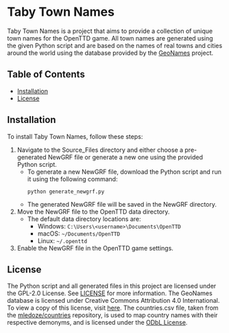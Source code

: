 # Taby Town Names

Taby Town Names is a project that aims to provide a collection of unique town names for the OpenTTD game. All town names are generated using the given Python script and are based on the names of real towns and cities around the world using the database provided by the [GeoNames](http://www.geonames.org/) project.

## Table of Contents

- [Installation](#installation)
- [License](#license)

## Installation

To install Taby Town Names, follow these steps:

1. Navigate to the Source_Files directory and either choose a pre-generated NewGRF file or generate a new one using the provided Python script.
   - To generate a new NewGRF file, download the Python script and run it using the following command:
     ```
     python generate_newgrf.py
     ```
   - The generated NewGRF file will be saved in the NewGRF directory.
3. Move the NewGRF file to the OpenTTD data directory.
   - The default data directory locations are:
     - Windows: `C:\Users\<username>\Documents\OpenTTD`
     - macOS: `~/Documents/OpenTTD`
     - Linux: `~/.openttd`
4. Enable the NewGRF file in the OpenTTD game settings.


## License
The Python script and all generated files in this project are licensed under the GPL-2.0 License. See [LICENSE](LICENSE) for more information.
The GeoNames database is licensed under Creative Commons Attribution 4.0 International. To view a copy of this license, visit [here](https://creativecommons.org/licenses/by/4.0/).
The countries.csv file, taken from the [mledoze/countries](https://github.com/mledoze/countries) repository, is used to map country names with their respective demonyms, and is licensed under the [ODbL License](https://opendatacommons.org/licenses/odbl/1-0/).